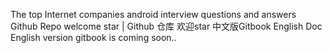The top Internet companies android interview questions and answers Github Repo welcome star | Github 仓库 欢迎star 中文版Gitbook English Doc English version gitbook is coming soon..